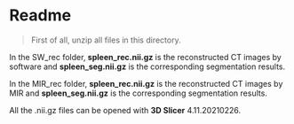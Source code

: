 # Readme

> First of all, unzip all files in this directory.

In the SW_rec folder, **spleen_rec.nii.gz** is the reconstructed CT images by software and **spleen_seg.nii.gz** is the corresponding segmentation results.

In the MIR_rec folder, **spleen_rec.nii.gz** is the reconstructed CT images by MIR and **spleen_seg.nii.gz** is the corresponding segmentation results.

All the .nii.gz files can be opened with **3D Slicer** 4.11.20210226.
